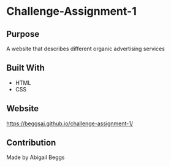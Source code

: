 # Challenge-Assignment-1

## Purpose
A website that describes different organic advertising services

## Built With
* HTML
* CSS

## Website
https://beggsaj.github.io/challenge-assignment-1/

## Contribution
Made by Abigail Beggs
